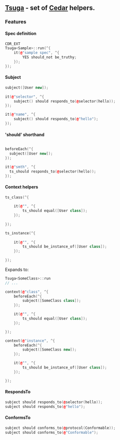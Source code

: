 ## [Tsuga](http://en.wikipedia.org/wiki/Tsuga) - set of [Cedar](https://github.com/pivotal/cedar) helpers.

### Features

#### Spec definition

```cpp
CDR_EXT
Tsuga<Sample>::run(^{
    it(@"sample spec", ^{
        YES should_not be_truthy;
    });
});
```

#### Subject

```cpp
subject([User new]);
            
it(@"selector", ^{
    subject() should responds_to(@selector(hello));
});

it(@"name", ^{
    subject() should responds_to(@"hello");
});

```
#### 'should' shorthand

```cpp

beforeEach(^{
  subject([User new]);
});

it(@"smth", ^{
  ts_should responds_to(@selector(hello));
});
```

#### Context helpers

```cpp
ts_class(^{
        
    it(@"", ^{
        ts_should equal([User class]);
    });
    
});

ts_instance(^{
    
    it(@"", ^{
        ts_should be_instance_of([User class]);
    });
    
});
```

Expands to:

```cpp
Tsuga<SomeClass>::run
// ...

context(@"class", ^{
    beforeEach(^{
        subject([SomeClass class]);
    });

    it(@"", ^{
        ts_should equal([User class]);
    });

});

context(@"instance", ^{
    beforeEach(^{
        subject([SomeClass new]);
    });

    it(@"", ^{
        ts_should be_instance_of([User class]);
    });

});
```

#### RespondsTo

```cpp
subject should responds_to(@selector(hello));
subject should responds_to(@"hello");
```

#### ConformsTo

```cpp
subject should conforms_to(@protocol(Conformable));
subject should conforms_to(@"Conformable");
```
